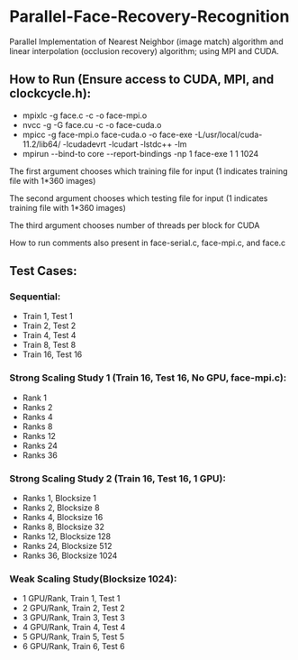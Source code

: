 # Parallel-Face-Recovery-Recognition
Parallel Implementation of Nearest Neighbor (image match) algorithm and linear interpolation (occlusion recovery) algorithm; using MPI and CUDA.
## How to Run (Ensure access to CUDA, MPI, and clockcycle.h):
- mpixlc -g face.c -c -o face-mpi.o
- nvcc -g -G face.cu -c -o face-cuda.o 
- mpicc -g face-mpi.o face-cuda.o -o face-exe -L/usr/local/cuda-11.2/lib64/ -lcudadevrt -lcudart -lstdc++ -lm
- mpirun --bind-to core --report-bindings -np 1 face-exe 1 1 1024

The first argument chooses which training file for input (1 indicates training file with 1*360 images)

The second argument chooses which testing file for input (1 indicates training file with 1*360 images)

The third argument chooses number of threads per block for CUDA

How to run comments also present in face-serial.c, face-mpi.c, and face.c
## Test Cases:
### Sequential:
- Train 1, Test 1
- Train 2, Test 2
- Train 4, Test 4
- Train 8, Test 8
- Train 16, Test 16

### Strong Scaling Study 1 (Train 16, Test 16, No GPU, face-mpi.c):
- Rank 1 
- Ranks 2
- Ranks 4
- Ranks 8
- Ranks 12
- Ranks 24
- Ranks 36

### Strong Scaling Study 2 (Train 16, Test 16, 1 GPU):
- Ranks 1, Blocksize 1
- Ranks 2, Blocksize 8
- Ranks 4, Blocksize 16
- Ranks 8, Blocksize 32
- Ranks 12, Blocksize 128
- Ranks 24, Blocksize 512
- Ranks 36, Blocksize 1024

### Weak Scaling Study(Blocksize 1024):
- 1 GPU/Rank, Train 1, Test 1
- 2 GPU/Rank, Train 2, Test 2 
- 3 GPU/Rank, Train 3, Test 3 
- 4 GPU/Rank, Train 4, Test 4
- 5 GPU/Rank, Train 5, Test 5 
- 6 GPU/Rank, Train 6, Test 6